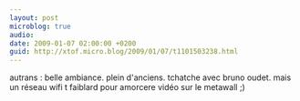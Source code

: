 ```yaml
---
layout: post
microblog: true
audio: 
date: 2009-01-07 02:00:00 +0200
guid: http://xtof.micro.blog/2009/01/07/t1101503238.html
---
```

autrans : belle ambiance. plein d'anciens. tchatche avec bruno oudet. mais un réseau wifi t faiblard pour amorcere vidéo sur le metawall ;)
